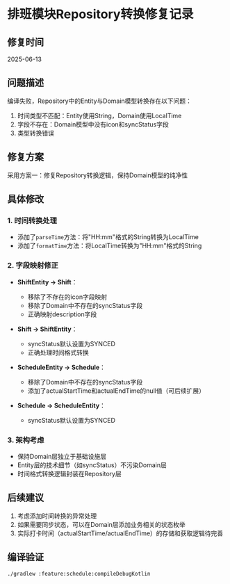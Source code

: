 # 排班模块Repository转换修复记录

## 修复时间
2025-06-13

## 问题描述
编译失败，Repository中的Entity与Domain模型转换存在以下问题：
1. 时间类型不匹配：Entity使用String，Domain使用LocalTime
2. 字段不存在：Domain模型中没有icon和syncStatus字段
3. 类型转换错误

## 修复方案
采用方案一：修复Repository转换逻辑，保持Domain模型的纯净性

## 具体修改

### 1. 时间转换处理
- 添加了`parseTime`方法：将"HH:mm"格式的String转换为LocalTime
- 添加了`formatTime`方法：将LocalTime转换为"HH:mm"格式的String

### 2. 字段映射修正
- **ShiftEntity → Shift**：
  - 移除了不存在的icon字段映射
  - 移除了Domain中不存在的syncStatus字段
  - 正确映射description字段
  
- **Shift → ShiftEntity**：
  - syncStatus默认设置为SYNCED
  - 正确处理时间格式转换

- **ScheduleEntity → Schedule**：
  - 移除了Domain中不存在的syncStatus字段
  - 添加了actualStartTime和actualEndTime的null值（可后续扩展）

- **Schedule → ScheduleEntity**：
  - syncStatus默认设置为SYNCED

### 3. 架构考虑
- 保持Domain层独立于基础设施层
- Entity层的技术细节（如syncStatus）不污染Domain层
- 时间格式转换逻辑封装在Repository层

## 后续建议
1. 考虑添加时间转换的异常处理
2. 如果需要同步状态，可以在Domain层添加业务相关的状态枚举
3. 实际打卡时间（actualStartTime/actualEndTime）的存储和获取逻辑待完善

## 编译验证
```bash
./gradlew :feature:schedule:compileDebugKotlin
```